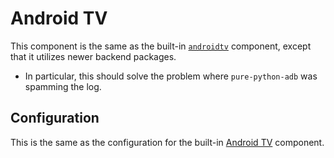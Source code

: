 # Android TV

This component is the same as the built-in [`androidtv`](https://www.home-assistant.io/components/androidtv/) component, except that it utilizes newer backend packages.  

* In particular, this should solve the problem where `pure-python-adb` was spamming the log.


## Configuration

This is the same as the configuration for the built-in [Android TV](https://www.home-assistant.io/components/androidtv/) component.
